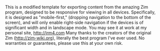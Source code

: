 This is a modified template for exporting content from the amazing Zim program, designed to be responsive for viewing in all devices. Specifically, it is designed as "mobile-first," (dropping navigation to the bottom of the screen), and will only enable right-side navigation if the devices is of significant width and in landscape mode.
You may see it at work at my personal site, http://jrm4.com
Many thanks to the creators of the original Zim (http://zim-wiki.org), literally the best program I've ever used.
No warranties or guarantees, please use this at your own risk.
